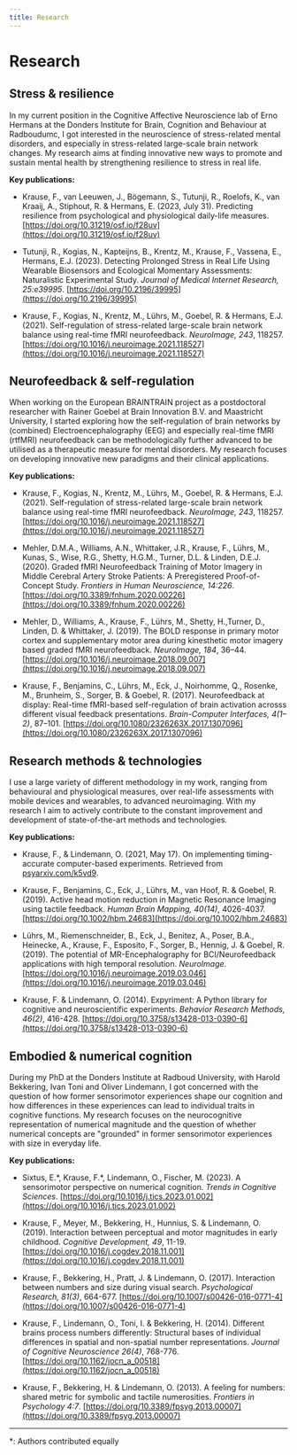 ```yaml
---
title: Research
---
```


# Research

## Stress & resilience

In my current position in the Cognitive Affective Neuroscience lab of Erno Hermans at the Donders Institute for Brain, Cognition and Behaviour at Radboudumc, I got interested in the neuroscience of stress-related mental disorders, and especially in stress-related large-scale brain network changes. My research aims at finding innovative new ways to promote and sustain mental health by strengthening resilience to stress in real life.

**Key publications:**

* Krause, F., van Leeuwen, J., Bögemann, S., Tutunji, R., Roelofs, K., van Kraaij, A., Stiphout, R. & Hermans, E. (2023, July 31).
  Predicting resilience from psychological and physiological daily-life measures.
  [https://doi.org/10.31219/osf.io/f28uv](https://doi.org/10.31219/osf.io/f28uv)

* Tutunji, R., Kogias, N., Kapteijns, B., Krentz, M., Krause, F., Vassena, E.,
  Hermans, E.J. (2023). Detecting Prolonged Stress in Real Life Using Wearable
  Biosensors and Ecological Momentary Assessments: Naturalistic Experimental
  Study. _Journal of Medical Internet Research, 25:e39995_.
  [https://doi.org/10.2196/39995](https://doi.org/10.2196/39995) 

* Krause, F., Kogias, N., Krentz, M., Lührs, M., Goebel, R. & Hermans, E.J.
(2021). Self-regulation of stress-related large-scale brain network balance
using real-time fMRI neurofeedback. _NeuroImage, 243_, 118257.
[https://doi.org/10.1016/j.neuroimage.2021.118527](https://doi.org/10.1016/j.neuroimage.2021.118527)

## Neurofeedback & self-regulation

When working on the European BRAINTRAIN project as a postdoctoral researcher with Rainer Goebel at Brain Innovation B.V. and Maastricht University, I started exploring how the self-regulation of brain networks by (combined) Electroencephalography (EEG) and especially real-time fMRI (rtfMRI) neurofeedback can be methodologically further advanced to be utilised as a therapeutic measure for mental disorders. My research focuses on developing innovative new paradigms and their clinical applications.

**Key publications:**

* Krause, F., Kogias, N., Krentz, M., Lührs, M., Goebel, R. & Hermans, E.J.
(2021). Self-regulation of stress-related large-scale brain network balance
using real-time fMRI neurofeedback. _NeuroImage, 243_, 118257.
[https://doi.org/10.1016/j.neuroimage.2021.118527](https://doi.org/10.1016/j.neuroimage.2021.118527)

* Mehler, D.M.A., Williams, A.N., Whittaker, J.R., Krause, F., Lührs, M.,
Kunas, S., Wise, R.G., Shetty, H.G.M., Turner, D.L. & Linden, D.E.J. (2020).
Graded fMRI Neurofeedback Training of Motor Imagery in Middle Cerebral Artery
Stroke Patients: A Preregistered Proof-of-Concept Study. _Frontiers in Human
Neuroscience, 14:226_.
[https://doi.org/10.3389/fnhum.2020.00226](https://doi.org/10.3389/fnhum.2020.00226)

* Mehler, D., Williams, A., Krause, F., Lührs, M., Shetty, H.,Turner, D.,
Linden, D. & Whittaker, J. (2019). The BOLD response in primary motor cortex
and supplementary motor area during kinesthetic motor imagery based graded
fMRI neurofeedback. _NeuroImage, 184_, 36–44.
[https://doi.org/10.1016/j.neuroimage.2018.09.007](https://doi.org/10.1016/j.neuroimage.2018.09.007)

* Krause, F., Benjamins, C., Lührs, M., Eck, J., Noirhomme, Q., Rosenke,
M., Brunheim, S., Sorger, B. & Goebel, R. (2017). Neurofeedback at display:
Real-time fMRI-based self-regulation of brain activation acrosss different
visual feedback presentations. _Brain-Computer Interfaces, 4(1–2)_, 87–101.
[https://doi.org/10.1080/2326263X.2017.1307096](https://doi.org/10.1080/2326263X.2017.1307096)


## Research methods & technologies

I use a large variety of different methodology in my work, ranging from behavioural and physiological measures, over real-life assessments with mobile devices and wearables, to advanced neuroimaging. With my research I aim to actively contribute to the constant improvement and development of state-of-the-art methods and technologies.

**Key publications:**

* Krause, F., & Lindemann, O. (2021, May 17). On implementing
  timing-accurate computer-based experiments. Retrieved from
  [psyarxiv.com/k5vd9](https://psyarxiv.com/k5vd9).

* Krause, F., Benjamins, C., Eck, J., Lührs, M., van Hoof, R. & Goebel, R.
(2019). Active head motion reduction in Magnetic Resonance Imaging using
tactile feedback. _Human Brain Mapping, 40(14)_, 4026-4037.
[https://doi.org/10.1002/hbm.24683](https://doi.org/10.1002/hbm.24683)
 
* Lührs, M., Riemenschneider, B., Eck, J., Benitez, A., Poser, B.A., Heinecke,
A., Krause, F., Esposito, F., Sorger, B., Hennig, J. & Goebel, R. (2019).
The potential of MR-Encephalography for BCI/Neurofeedback applications with
high temporal resolution. _NeuroImage_.
[https://doi.org/10.1016/j.neuroimage.2019.03.046](https://doi.org/10.1016/j.neuroimage.2019.03.046)

* Krause, F. & Lindemann, O. (2014). Expyriment: A Python library for
cognitive and neuroscientific experiments. _Behavior Research Methods,
46(2)_, 416-428.
[https://doi.org/10.3758/s13428-013-0390-6](https://doi.org/10.3758/s13428-013-0390-6)


## Embodied & numerical cognition

During my PhD at the Donders Institute at Radboud University, with Harold Bekkering, Ivan Toni and Oliver Lindemann, I got concerned with the question of how former sensorimotor experiences shape our cognition and how differences in these experiences can lead to individual traits in cognitive functions. My research focuses on the neurocognitive representation of numerical magnitude and the question of whether numerical concepts are "grounded" in former sensorimotor experiences with size in everyday life.

**Key publications:**

* Sixtus, E.\*, Krause, F.\*, Lindemann, O., Fischer, M. (2023).
A sensorimotor perspective on numerical cognition. _Trends in Cognitive Sciences_.
[https://doi.org/10.1016/j.tics.2023.01.002](https://doi.org/10.1016/j.tics.2023.01.002)

* Krause, F., Meyer, M., Bekkering, H., Hunnius, S. & Lindemann, O. (2019).
Interaction between perceptual and motor magnitudes in early childhood.
_Cognitive Development, 49_, 11-19.
[https://doi.org/10.1016/j.cogdev.2018.11.001](https://doi.org/10.1016/j.cogdev.2018.11.001)

* Krause, F., Bekkering, H., Pratt, J. & Lindemann, O. (2017). Interaction
between numbers and size during visual search. _Psychological Research,
81(3)_, 664-677.
[https://doi.org/10.1007/s00426-016-0771-4](https://doi.org/10.1007/s00426-016-0771-4)

* Krause, F., Lindemann, O., Toni, I. & Bekkering, H. (2014). Different
brains process numbers differently: Structural bases of individual
differences in spatial and non-spatial number representations. _Journal of
Cognitive Neuroscience 26(4)_, 768-776.
[https://doi.org/10.1162/jocn_a_00518](https://doi.org/10.1162/jocn_a_00518)

* Krause, F., Bekkering, H. & Lindemann, O. (2013). A feeling for numbers:
shared metric for symbolic and tactile numerosities. _Frontiers in Psychology
4:7_.
[https://doi.org/10.3389/fpsyg.2013.00007](https://doi.org/10.3389/fpsyg.2013.00007)


---
*: Authors contributed equally
